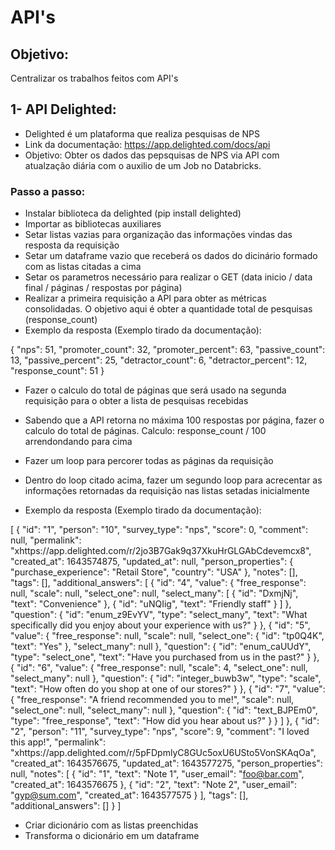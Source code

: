 # API's
 
## Objetivo:
Centralizar os trabalhos feitos com API's

## 1- API Delighted:
- Delighted é um plataforma que realiza pesquisas de NPS 
- Link da documentação: https://app.delighted.com/docs/api
- Objetivo: Obter os dados das pepsquisas de NPS via API com atualzação diária com o auxilio de um Job no Databricks.

### Passo a passo:

- Instalar biblioteca da delighted (pip install delighted)
- Importar as bibliotecas auxiliares 
- Setar listas vazias para organização das informações vindas das resposta da requisição
- Setar um dataframe vazio que receberá os dados do dicinário formado com as listas citadas a cima 
- Setar os parametros necessário para realizar o GET (data inicio / data final / páginas / respostas por página)
- Realizar a primeira requisição a API para obter as métricas consolidadas. O objetivo aqui é obter a quantidade total de pesquisas (response_count)
- Exemplo da resposta (Exemplo tirado da documentação):

{
  "nps": 51,
  "promoter_count": 32,
  "promoter_percent": 63,
  "passive_count": 13,
  "passive_percent": 25,
  "detractor_count": 6,
  "detractor_percent": 12,
  "response_count": 51
}

- Fazer o calculo do total de páginas que será usado na segunda requisição para o obter a lista de pesquisas recebidas
- Sabendo que a API retorna no máxima 100 respostas por página, fazer o calculo do total de páginas. 
Calculo: response_count / 100 arrendondando para cima
- Fazer um loop para percorer todas as páginas da requisição 
- Dentro do loop citado acima, fazer um segundo loop para acrecentar as informações retornadas da requisição nas listas setadas inicialmente

- Exemplo da resposta (Exemplo tirado da documentação):

[
  {
    "id": "1",
    "person": "10",
    "survey_type": "nps",
    "score": 0,
    "comment": null,
    "permalink": "xhttps://app.delighted.com/r/2jo3B7Gak9q37XkuHrGLGAbCdevemcx8",
    "created_at": 1643574875,
    "updated_at": null,
    "person_properties": { "purchase_experience": "Retail Store", "country": "USA" },
    "notes": [],
    "tags": [],
    "additional_answers": [
      {
        "id": "4",
        "value": {
          "free_response": null,
          "scale": null,
          "select_one": null,
          "select_many": [
            {
              "id": "DxmjNj",
              "text": "Convenience"
            },
            {
              "id": "uNQIig",
              "text": "Friendly staff"
            }
          ]
        },
        "question": {
          "id": "enum_z9EvYV",
          "type": "select_many",
          "text": "What specifically did you enjoy about your experience with us?"
        }
      },
      {
        "id": "5",
        "value": {
          "free_response": null,
          "scale": null,
          "select_one": {
            "id": "tp0Q4K",
            "text": "Yes"
          },
          "select_many": null
        },
        "question": {
          "id": "enum_caUUdY",
          "type": "select_one",
          "text": "Have you purchased from us in the past?"
        }
      },
      {
        "id": "6",
        "value": {
          "free_response": null,
          "scale": 4,
          "select_one": null,
          "select_many": null
        },
        "question": {
          "id": "integer_buwb3w",
          "type": "scale",
          "text": "How often do you shop at one of our stores?"
        }
      },
      {
        "id": "7",
        "value": {
          "free_response": "A friend recommended you to me!",
          "scale": null,
          "select_one": null,
          "select_many": null
        },
        "question": {
          "id": "text_BJPEm0",
          "type": "free_response",
          "text": "How did you hear about us?"
        }
      }
    ]
  },
  {
    "id": "2",
    "person": "11",
    "survey_type": "nps",
    "score": 9,
    "comment": "I loved this app!",
    "permalink": "xhttps://app.delighted.com/r/5pFDpmlyC8GUc5oxU6USto5VonSKAqOa",
    "created_at": 1643576675,
    "updated_at": 1643577275,
    "person_properties": null,
    "notes": [
      { "id": "1", "text": "Note 1", "user_email": "foo@bar.com", "created_at": 1643576675 },
      { "id": "2", "text": "Note 2", "user_email": "gyp@sum.com", "created_at": 1643577575 }
    ],
    "tags": [],
    "additional_answers": []
  }
]

- Criar dicionário com as listas preenchidas 
- Transforma o dicionário em um dataframe
